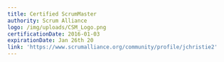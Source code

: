 ```yaml
---
title: Certified ScrumMaster
authority: Scrum Alliance
logo: /img/uploads/CSM_Logo.png
certificationDate: 2016-01-03
expirationDate: Jan 26th 20
link: 'https://www.scrumalliance.org/community/profile/jchristie2'
---
```



